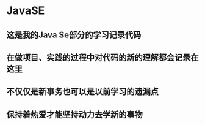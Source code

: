 # JavaSE
## 这是我的Java Se部分的学习记录代码
## 在做项目、实践的过程中对代码的新的理解都会记录在这里
## 不仅仅是新事务也可以是以前学习的遗漏点
## 保持着热爱才能坚持动力去学新的事物
